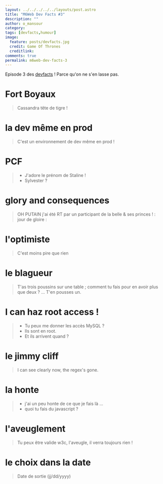 ```yaml
---
layout: ../../../../../layouts/post.astro
title: "M6Web Dev Facts #3"
description: ""
author: o_mansour 
category: 
tags: [devfacts,humour]
image:
  feature: posts/devfacts.jpg
  credit: Game Of Thrones
  creditlink: 
comments: true  
permalink: m6web-dev-facts-3
---
```


Episode 3 des [devfacts](/tags/#devfacts) ! Parce qu'on ne s'en lasse pas.


# Fort Boyaux

> Cassandra tête de tigre !


# la dev même en prod

> C'est un environnement de dev même en prod !


# PCF

> - J'adore le prénom de Staline !  
>  - Sylvester ?

 

#  glory and consequences

> OH PUTAIN j'ai été RT par un participant de la belle & ses princes ! : jour de gloire :

# l'optimiste

> C'est moins pire que rien

# le blagueur

> T'as trois poussins sur une table ; comment tu fais pour en avoir plus que deux ? ... T'en pousses un.


# I can haz root access !

> - Tu peux me donner les accès MySQL ?  
>  - Ils sont en root.  
>  - Et ils arrivent quand ?

# le jimmy cliff

> I can see clearly now, the regex's gone.

# la honte

> - j'ai un peu honte de ce que je fais là ...  
>  - quoi tu fais du javascript ?

# l'aveuglement

> Tu peux être valide w3c, l'aveugle, il verra toujours rien !


#  le choix dans la date

> Date de sortie (jj/dd/yyyy)
